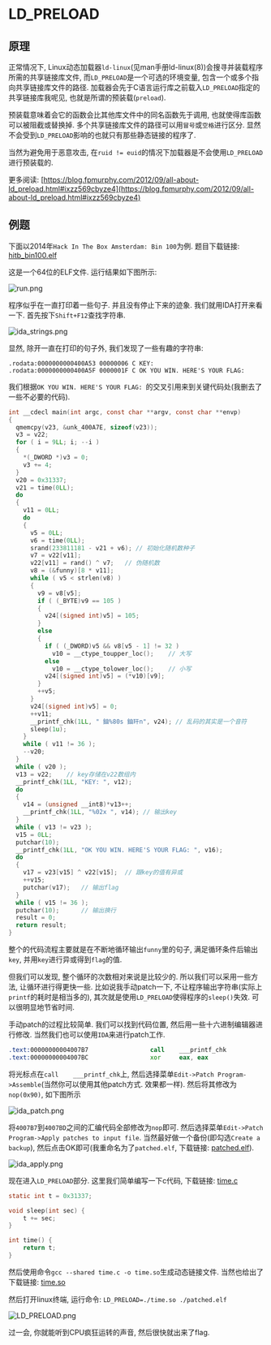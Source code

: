 # LD_PRELOAD

## 原理

正常情况下, Linux动态加载器`ld-linux`(见man手册ld-linux(8))会搜寻并装载程序所需的共享链接库文件, 而`LD_PRELOAD`是一个可选的环境变量, 包含一个或多个指向共享链接库文件的路径. 加载器会先于C语言运行库之前载入`LD_PRELOAD`指定的共享链接库我呢见, 也就是所谓的预装载(`preload`).

预装载意味着会它的函数会比其他库文件中的同名函数先于调用, 也就使得库函数可以被阻截或替换掉. 多个共享链接库文件的路径可以用`冒号`或`空格`进行区分. 显然不会受到`LD_PRELOAD`影响的也就只有那些静态链接的程序了.

当然为避免用于恶意攻击, 在`ruid != euid`的情况下加载器是不会使用`LD_PRELOAD`进行预装载的. 

更多阅读: [https://blog.fpmurphy.com/2012/09/all-about-ld_preload.html#ixzz569cbyze4](https://blog.fpmurphy.com/2012/09/all-about-ld_preload.html#ixzz569cbyze4)

## 例题

下面以2014年`Hack In The Box Amsterdam: Bin 100`为例. 题目下载链接: [hitb_bin100.elf](/reverse/linux/example/2014_hitb/hitb_bin100.elf)

这是一个64位的ELF文件. 运行结果如下图所示:

![run.png](/reverse/linux/figure/2014_hitb/run.png)

程序似乎在一直打印着一些句子. 并且没有停止下来的迹象. 我们就用IDA打开来看一下. 首先按下`Shift+F12`查找字符串. 

![ida_strings.png](/reverse/linux/figure/2014_hitb/ida_strings.png)

显然, 除开一直在打印的句子外, 我们发现了一些有趣的字符串:

```
.rodata:0000000000400A53 00000006 C KEY: 
.rodata:0000000000400A5F 0000001F C OK YOU WIN. HERE'S YOUR FLAG: 
```

我们根据`OK YOU WIN. HERE'S YOUR FLAG: `的交叉引用来到关键代码处(我删去了一些不必要的代码). 

```  c
int __cdecl main(int argc, const char **argv, const char **envp)
{
  qmemcpy(v23, &unk_400A7E, sizeof(v23));
  v3 = v22;
  for ( i = 9LL; i; --i )
  {
    *(_DWORD *)v3 = 0;
    v3 += 4;
  }
  v20 = 0x31337;
  v21 = time(0LL);
  do
  {
    v11 = 0LL;
    do
    {
      v5 = 0LL;
      v6 = time(0LL);
      srand(233811181 - v21 + v6); // 初始化随机数种子
      v7 = v22[v11];
      v22[v11] = rand() ^ v7;   // 伪随机数
      v8 = (&funny)[8 * v11];
      while ( v5 < strlen(v8) )
      {
        v9 = v8[v5];
        if ( (_BYTE)v9 == 105 )
        {
          v24[(signed int)v5] = 105;
        }
        else
        {
          if ( (_DWORD)v5 && v8[v5 - 1] != 32 )
            v10 = __ctype_toupper_loc();    // 大写
          else
            v10 = __ctype_tolower_loc();    // 小写
          v24[(signed int)v5] = (*v10)[v9];
        }
        ++v5;
      }
      v24[(signed int)v5] = 0;
      ++v11;
      __printf_chk(1LL, " 鈾%80s 鈾玕n", v24); // 乱码的其实是一个音符
      sleep(1u);
    }
    while ( v11 != 36 );
    --v20;
  }
  while ( v20 );
  v13 = v22;    // key存储在v22数组内
  __printf_chk(1LL, "KEY: ", v12);
  do
  {
    v14 = (unsigned __int8)*v13++; 
    __printf_chk(1LL, "%02x ", v14); // 输出key
  }
  while ( v13 != v23 );     
  v15 = 0LL;
  putchar(10);
  __printf_chk(1LL, "OK YOU WIN. HERE'S YOUR FLAG: ", v16);
  do
  {
    v17 = v23[v15] ^ v22[v15];  // 跟key的值有异或
    ++v15;
    putchar(v17);   // 输出flag
  }
  while ( v15 != 36 );
  putchar(10);      // 输出换行
  result = 0;
  return result;
}
```

整个的代码流程主要就是在不断地循环输出`funny`里的句子, 满足循环条件后输出`key`, 并用`key`进行异或得到`flag`的值.

但我们可以发现, 整个循环的次数相对来说是比较少的. 所以我们可以采用一些方法, 让循环进行得更快一些. 比如说我手动patch一下, 不让程序输出字符串(实际上`printf`的耗时是相当多的), 其次就是使用`LD_PRELOAD`使得程序的`sleep()`失效. 可以很明显地节省时间. 

手动patch的过程比较简单. 我们可以找到代码位置, 然后用一些十六进制编辑器进行修改. 当然我们也可以使用`IDA`来进行patch工作. 

``` asm
.text:00000000004007B7                 call    ___printf_chk
.text:00000000004007BC                 xor     eax, eax
```

将光标点在`call    ___printf_chk`上, 然后选择菜单`Edit->Patch Program->Assemble`(当然你可以使用其他patch方式. 效果都一样).  然后将其修改为`nop(0x90)`, 如下图所示

![ida_patch.png](/reverse/linux/figure/2014_hitb/ida_patch.png)

将`4007B7`到`4007BD`之间的汇编代码全部修改为`nop`即可. 然后选择菜单`Edit->Patch Program->Apply patches to input file`. 当然最好做一个备份(即勾选`Create a backup`), 然后点击OK即可(我重命名为了`patched.elf`, 下载链接: [patched.elf](/reverse/linux/example/2014_hitb/patched.elf)). 

![ida_apply.png](/reverse/linux/figure/2014_hitb/ida_apply.png)

现在进入`LD_PRELOAD`部分. 这里我们简单编写一下c代码, 下载链接: [time.c](/reverse/linux/example/2014_hitb/time.c)

``` c
static int t = 0x31337;

void sleep(int sec) {
	t += sec;
}

int time() {
	return t;
}
```

然后使用命令`gcc --shared time.c -o time.so`生成动态链接文件. 当然也给出了下载链接: [time.so](/reverse/linux/example/2014_hitb/time.so)

然后打开linux终端, 运行命令: `LD_PRELOAD=./time.so ./patched.elf`

![LD_PRELOAD.png](/reverse/linux/figure/2014_hitb/ld_preload.png)

过一会, 你就能听到CPU疯狂运转的声音, 然后很快就出来了flag.
